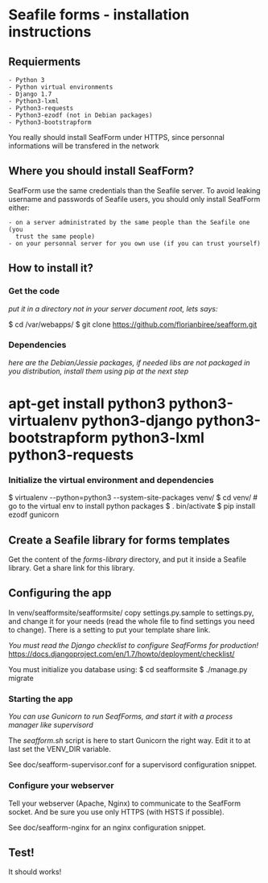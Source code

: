 # Seafile forms - installation instructions

## Requierments

    - Python 3
    - Python virtual environments
    - Django 1.7
    - Python3-lxml
    - Python3-requests
    - Python3-ezodf (not in Debian packages)
    - Python3-bootstrapform

You really should install SeafForm under HTTPS, since personnal informations
will be transfered in the network

## Where you should install SeafForm?

SeafForm use the same credentials than the Seafile server. To avoid leaking
username and passwords of Seafile users, you should only install SeafForm either:

    - on a server administrated by the same people than the Seafile one (you
      trust the same people)
    - on your personnal server for you own use (if you can trust yourself)

## How to install it?

### Get the code
*put it in a directory not in your server document root, lets says:*

$ cd /var/webapps/
$ git clone https://github.com/florianbiree/seafform.git

### Dependencies
*here are the Debian/Jessie packages, if needed libs are not packaged in
you distribution, install them using pip at the next step*

# apt-get install python3 python3-virtualenv python3-django python3-bootstrapform python3-lxml python3-requests

### Initialize the virtual environment and dependencies

$ virtualenv --python=python3 --system-site-packages venv/
$ cd venv/ # go to the virtual env to install python packages
$ . bin/activate
$ pip install ezodf gunicorn

## Create a Seafile library for forms templates

Get the content of the _forms-library_ directory, and put it inside a Seafile library. Get a share link for this library.

## Configuring the app

In venv/seafformsite/seafformsite/ copy settings.py.sample to settings.py, and
change it for your needs (read the whole file to find settings you need to change).
There is a setting to put your template share link.

*You must read the Django checklist to configure SeafForms for production!*
https://docs.djangoproject.com/en/1.7/howto/deployment/checklist/

You must initialize you database using:
$ cd seafformsite
$ ./manage.py migrate

### Starting the app
*You can use Gunicorn to run SeafForms, and start it with a process manager like supervisord*

The _seafform.sh_ script is here to start Gunicorn the right way. Edit it to at
last set the VENV_DIR variable.

See doc/seafform-supervisor.conf for a supervisord configuration snippet.

### Configure your webserver

Tell your webserver (Apache, Nginx) to communicate to the SeafForm socket. And be sure you use only HTTPS (with HSTS if possible).

See doc/seafform-nginx for an nginx configuration snippet.

## Test!

It should works!
